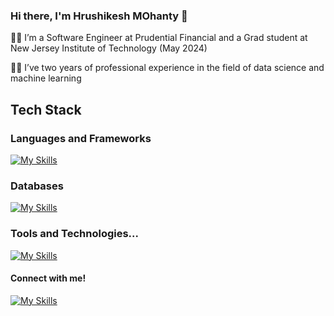 ### Hi there, I'm Hrushikesh MOhanty 👋


👩‍🎓 I’m a Software Engineer at Prudential Financial and a Grad student at New Jersey Institute of Technology (May 2024)

👩‍💻 I’ve two years of professional experience in the field of data science and machine learning

## Tech Stack

### Languages and Frameworks
[![My Skills](https://skillicons.dev/icons?i=py,js,html,css,cs,react,nodejs,nextjs,express)]()

### Databases
[![My Skills](https://skillicons.dev/icons?i=mysql,mongodb,vscode)]()

### Tools and Technologies...
[![My Skills](https://skillicons.dev/icons?i=redux,unity,git,bitbucket,docker,flask,heroku,postman,blender)]()


#### Connect with me!
[![My Skills](https://skillicons.dev/icons?i=linkedin)](https://www.linkedin.com/in/hrushikeshmohanty/)

<!--
**kakarot98/kakarot98** is a ✨ _special_ ✨ repository because its `README.md` (this file) appears on your GitHub profile.

Here are some ideas to get you started:

- 🔭 I’m currently working on ...
- 🌱 I’m currently learning ...
- 👯 I’m looking to collaborate on ...
- 🤔 I’m looking for help with ...
- 💬 Ask me about ...
- 📫 How to reach me: ...
- 😄 Pronouns: ...
- ⚡ Fun fact: ...
-->
